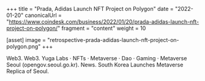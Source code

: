 +++
title = "Prada, Adidas Launch NFT Project on Polygon"
date = "2022-01-20"
canonicalUrl = "https://www.coindesk.com/business/2022/01/20/prada-adidas-launch-nft-project-on-polygon/"
fragment = "content"
weight = 10

[asset]
    image = "retrospective-prada-adidas-launch-nft-project-on-polygon.png"
+++

Web3. Web3. Yuga Labs · NFTs · Metaverse · Dao · Gaming · Metaverse Seoul 
(opengov.seoul.go.kr). News. South Korea Launches Metaverse Replica of 
Seoul.
